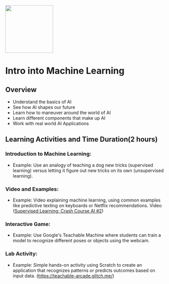 <img src="https://github.com/Hgp-GeniusLabs/Curriculum/blob/10734f2c827128dde773ea4f266d154d46977866/Org-Wide/Assets/hgp_logo_original.png" width="150"/>

# Intro into Machine Learning

## Overview			
* Understand the basics of AI
* See how AI shapes our future
* Learn how to maneuver around the world of AI
* Learn different components that make up AI
* Work with real world AI Applications

## Learning Activities and Time Duration(2 hours) 

### Introduction to Machine Learning:

* Example: Use an analogy of teaching a dog new tricks (supervised learning) versus letting it figure out new tricks on its own (unsupervised learning).

### Video and Examples:

* Example: Video explaining machine learning, using common examples like predictive texting on keyboards or Netflix recommendations. Video ([Supervised Learning: Crash Course AI #2](https://www.youtube.com/watch?v=4qVRBYAdLAo&list=PL8dPuuaLjXtO65LeD2p4_Sb5XQ51par_b&index=3))

### Interactive Game:

* Example: Use Google's Teachable Machine where students can train a model to recognize different poses or objects using the webcam.

### Lab Activity:

* Example: Simple hands-on activity using Scratch to create an application that recognizes patterns or predicts outcomes based on input data. (https://teachable-arcade.glitch.me/)
